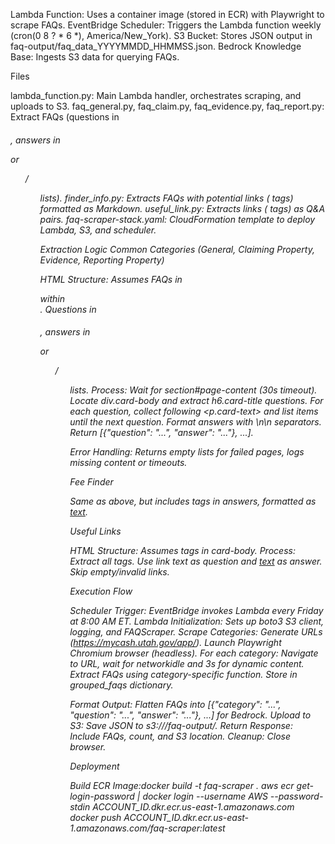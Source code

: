 

Lambda Function: Uses a container image (stored in ECR) with Playwright to scrape FAQs.
EventBridge Scheduler: Triggers the Lambda function weekly (cron(0 8 ? * 6 *), America/New_York).
S3 Bucket: Stores JSON output in faq-output/faq_data_YYYYMMDD_HHMMSS.json.
Bedrock Knowledge Base: Ingests S3 data for querying FAQs.

Files

lambda_function.py: Main Lambda handler, orchestrates scraping, and uploads to S3.
faq_general.py, faq_claim.py, faq_evidence.py, faq_report.py: Extract FAQs (questions in <h6 class="card-title">, answers in <p class="card-text"> or <ul>/<ol> lists).
finder_info.py: Extracts FAQs with potential links (<a> tags) formatted as Markdown.
useful_link.py: Extracts links (<a> tags) as Q&A pairs.
faq-scraper-stack.yaml: CloudFormation template to deploy Lambda, S3, and scheduler.

Extraction Logic
Common Categories (General, Claiming Property, Evidence, Reporting Property)

HTML Structure: Assumes FAQs in <div class="card-body"> within <section id="page-content">. Questions in <h6 class="card-title">, answers in <p class="card-text"> or <ul>/<ol> lists.
Process:
Wait for section#page-content (30s timeout).
Locate div.card-body and extract h6.card-title questions.
For each question, collect following <p.card-text> and list items until the next question.
Format answers with \n\n separators.
Return [{"question": "...", "answer": "..."}, ...].


Error Handling: Returns empty lists for failed pages, logs missing content or timeouts.

Fee Finder

Same as above, but includes <a> tags in answers, formatted as [text](href).

Useful Links

HTML Structure: Assumes <a> tags in card-body.
Process:
Extract all <a> tags.
Use link text as question and [text](href) as answer.
Skip empty/invalid links.



Execution Flow

Scheduler Trigger: EventBridge invokes Lambda every Friday at 8:00 AM ET.
Lambda Initialization: Sets up boto3 S3 client, logging, and FAQScraper.
Scrape Categories:
Generate URLs (https://mycash.utah.gov/app/<category>).
Launch Playwright Chromium browser (headless).
For each category:
Navigate to URL, wait for networkidle and 3s for dynamic content.
Extract FAQs using category-specific function.
Store in grouped_faqs dictionary.




Format Output: Flatten FAQs into [{"category": "...", "question": "...", "answer": "..."}, ...] for Bedrock.
Upload to S3: Save JSON to s3://<bucket>/faq-output/.
Return Response: Include FAQs, count, and S3 location.
Cleanup: Close browser.

Deployment

Build ECR Image:docker build -t faq-scraper .
aws ecr get-login-password | docker login --username AWS --password-stdin ACCOUNT_ID.dkr.ecr.us-east-1.amazonaws.com
docker push ACCOUNT_ID.dkr.ecr.us-east-1.amazonaws.com/faq-scraper:latest

